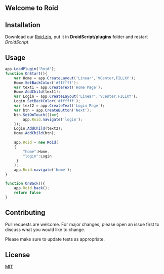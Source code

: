 ## Welcome to Roid

## Installation

Download our [Roid.zip](https://github.com/webyte-group/Roid/tags), put it in **DroidScript/plugins** folder and restart *DroidScript*.

## Usage

```javascript
app.LoadPlugin('Roid');
function OnStart(){
    var Home = app.CreateLayout('Linear','VCenter,FILLXY');
    Home.SetBackColor('#ffffff');
    var text1 = app.CreateText('Home Page');
    Home.AddChild(text1);
    var Login = app.CreateLayout('Linear','VCenter,FILLXY');
    Login.SetBackColor('#ffffff');
    var text2 = app.CreateText('Login Page');
    var btn = app.CreateButton('Next');
    btn.SetOnTouch(()=>{
        app.Roid.navigate('login');
    });
    Login.AddChild(text2);
    Home.AddChild(btn);
    
    app.Roid = new Roid(
    {
        "home":Home,
        "login":Login
     }
    );
    app.Roid.navigate('home');
}

function OnBack(){
    app.Roid.back();
    return false
}
```

## Contributing
Pull requests are welcome. For major changes, please open an issue first to discuss what you would like to change.

Please make sure to update tests as appropriate.

## License
[MIT](https://github.com/sheikh-haziq/Roid/blob/master/LICENSE)

